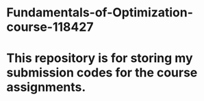 # Fundamentals-of-Optimization-course-118427
# This repository is for storing my submission codes for the course assignments.
